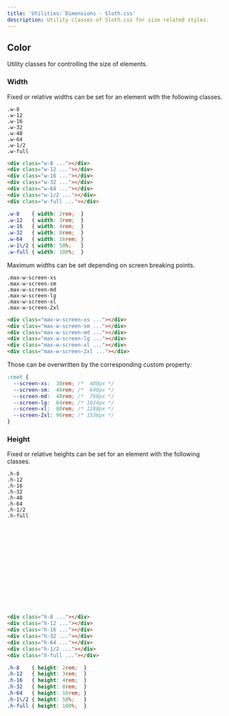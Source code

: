 ```yaml
---
title: 'Utilities: Dimensions - Sloth.css'
description: Utility classes of Sloth.css for size related styles.
---
```


## Color

Utility classes for controlling the size of elements.

### Width

Fixed or relative widths can be set for an element with the following classes.

<div class="demo flex-col gap-4">
  <div class="flex gap-4 items-center">
    <div class="bg-accent rounded h-8 w-8"></div>
    <code>.w-8</code>
  </div>
  <div class="flex gap-4 items-center">
    <div class="bg-accent rounded h-8 w-12"></div>
    <code>.w-12</code>
  </div>
  <div class="flex gap-4 items-center">
    <div class="bg-accent rounded h-8 w-16"></div>
    <code>.w-16</code>
  </div>
  <div class="flex gap-4 items-center">
    <div class="bg-accent rounded h-8 w-32"></div>
    <code>.w-32</code>
  </div>
  <div class="flex gap-4 items-center">
    <div class="bg-accent rounded h-8 w-48"></div>
    <code>.w-48</code>
  </div>
  <div class="flex gap-4 items-center">
    <div class="bg-accent rounded h-8 w-64"></div>
    <code>.w-64</code>
  </div>
  <div class="bg-accent rounded h-8 w-1/2 flex items-center">
    <code class="m-1">.w-1/2</code>
  </div>
  <div class="bg-accent rounded h-8 w-full flex items-center">
    <code class="m-1">.w-full</code>
  </div>
</div>

```html
<div class="w-8 ..."></div>
<div class="w-12 ..."></div>
<div class="w-16 ..."></div>
<div class="w-32 ..."></div>
<div class="w-64 ..."></div>
<div class="w-1/2 ..."></div>
<div class="w-full ..."></div>
```

```css
.w-8    { width: 2rem;  }
.w-12   { width: 3rem;  }
.w-16   { width: 4rem;  }
.w-32   { width: 8rem;  }
.w-64   { width: 16rem; }
.w-1\/2 { width: 50%;   }
.w-full { width: 100%;  }
```

Maximum widths can be set depending on screen breaking points.

<div class="demo flex-col gap-4">
  <div class="bg-accent rounded h-8 max-w-screen-xs flex items-center">
    <code class="m-1">.max-w-screen-xs</code>
  </div>
  <div class="bg-accent rounded h-8 max-w-screen-sm flex items-center">
    <code class="m-1">.max-w-screen-sm</code>
  </div>
  <div class="bg-accent rounded h-8 max-w-screen-md flex items-center">
    <code class="m-1">.max-w-screen-md</code>
  </div>
  <div class="bg-accent rounded h-8 max-w-screen-lg flex items-center">
    <code class="m-1">.max-w-screen-lg</code>
  </div>
  <div class="bg-accent rounded h-8 max-w-screen-xl flex items-center">
    <code class="m-1">.max-w-screen-xl</code>
  </div>
  <div class="bg-accent rounded h-8 max-w-screen-2xl flex items-center">
    <code class="m-1">.max-w-screen-2xl</code>
  </div>
</div>

```html
<div class="max-w-screen-xs ..."></div>
<div class="max-w-screen-sm ..."></div>
<div class="max-w-screen-md ..."></div>
<div class="max-w-screen-lg ..."></div>
<div class="max-w-screen-xl ..."></div>
<div class="max-w-screen-2xl ..."></div>
```

Those can be overwritten by the corresponding custom property:

```css
:root {
  --screen-xs:  30rem; /*  480px */
  --screen-sm:  40rem; /*  640px */
  --screen-md:  48rem; /*  768px */
  --screen-lg:  64rem; /* 1024px */
  --screen-xl:  80rem; /* 1280px */
  --screen-2xl: 96rem; /* 1536px */
}
```

### Height

Fixed or relative heights can be set for an element with the following classes.

<div class="demo flex items-end gap-4" style="height: 20rem;">
  <div>
    <code class="text-vertical">.h-8</code>
    <div class="bg-accent rounded w-8 h-8"></div>
  </div>
  <div>
    <code class="text-vertical">.h-12</code>
    <div class="bg-accent rounded w-8 h-12"></div>
  </div>
  <div>
    <code class="text-vertical">.h-16</code>
    <div class="bg-accent rounded w-8 h-16"></div>
  </div>
  <div>
    <code class="text-vertical">.h-32</code>
    <div class="bg-accent rounded w-8 h-32"></div>
  </div>
  <div>
    <code class="text-vertical">.h-48</code>
    <div class="bg-accent rounded w-8 h-48"></div>
  </div>
  <div>
    <code class="text-vertical">.h-64</code>
    <div class="bg-accent rounded w-8 h-64"></div>
  </div>
  <div class="bg-accent rounded w-8 h-1/2 flex items-end justify-center">
    <code class="text-vertical m-px">.h-1/2</code>
  </div>
  <div class="bg-accent rounded w-8 h-full flex items-end justify-center">
    <code class="text-vertical m-px">.h-full</code>
  </div>
</div>

```html
<div class="h-8 ..."></div>
<div class="h-12 ..."></div>
<div class="h-16 ..."></div>
<div class="h-32 ..."></div>
<div class="h-64 ..."></div>
<div class="h-1/2 ..."></div>
<div class="h-full ..."></div>
```

```css
.h-8    { height: 2rem;  }
.h-12   { height: 3rem;  }
.h-16   { height: 4rem;  }
.h-32   { height: 8rem;  }
.h-64   { height: 16rem; }
.h-1\/2 { height: 50%;   }
.h-full { height: 100%;  }
```
